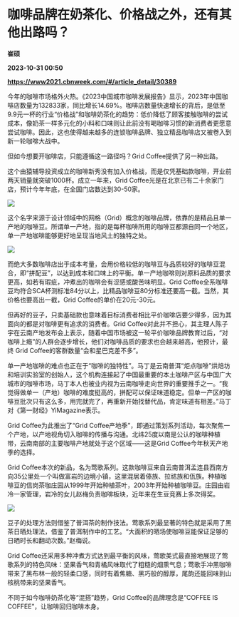 # 咖啡品牌在奶茶化、价格战之外，还有其他出路吗？
**崔硕**

**2023-10-31 00:50**

**https://www2021.cbnweek.com/#/article_detail/30389**

今年的咖啡市场格外火热。《2023中国城市咖啡发展报告》显示，2023年中国咖啡店数量为132833家，同比增长14.69%。咖啡店数量快速增长的背后，是低至9.9元一杯的行业“价格战”和咖啡奶茶化的趋势：低价降低了顾客接触咖啡的尝试成本，像奶茶一样多元化的小料和口味则让此前没有喝咖啡习惯的新消费者更愿意尝试咖啡。因此，这也使得越来越多的连锁咖啡品牌、独立精品咖啡店又被卷入到新一轮咖啡大战中。

但如今想要开咖啡店，只能遵循这一路径吗？Grid Coffee提供了另一种出路。

这个由猿辅导投资成立的咖啡新秀没有加入价格战，而是仅凭基础款咖啡，开业前两天销量就突破1000杯。成立一年来，Grid Coffee光是在北京已有二十余家门店，预计今年年底，在全国门店数达到30-50家。

![](https://files.cbnweek.com/f6fe84affdbaeb087bb4c6d8a8cced2c_3200x2133)

这个名字来源于设计领域中的网格（Grid）概念的咖啡品牌，依靠的是精品且单一产地的咖啡豆。所谓单一产地，指的是每杯咖啡所用的咖啡豆都源自同一个地区，单一产地咖啡能够更好地呈现当地风土的独特之处。

![](https://files.cbnweek.com/b0b6be6635803e1ba11953b592302747_1200x800)

而绝大多数咖啡店出于成本考量，会用价格较低的咖啡豆与品质较好的咖啡豆混合，即“拼配豆”，以达到成本和口味上的平衡。单一产地咖啡则对原料品质的要求更高，如若有瑕疵，冲煮出的咖啡会有涩感或酸苦味明显。Grid Coffee全系咖啡豆均符合SCA杯测标准84分以上，比精品咖啡豆80分标准还要高一截。当然，其价格也要高出一截，Grid Coffee的单价在20元-30元。

但再好的豆子，只卖基础款也意味着目标消费者相比平价咖啡店要少得多，因为其面向的都是对咖啡更有追求的消费者。Grid Coffee对此并不担心，其主理人陈子宇在云南产地发布会上表示，随着中国市场被这一轮平价咖啡品牌教育过后，“对咖啡上瘾”的人群会逐步增长，他们对咖啡品质的要求也会越来越高，他预计，最终 Grid Coffee的客群数量“会和星巴克差不多”。

单一产地咖啡的难点也正在于“咖啡的独特性”。马丁是云南普洱“炬点咖啡”烘焙坊和培训实验室的创始人，这个机构连接起了中国最重要的本土咖啡产区与中国广大城市的咖啡市场，马丁本人也被业内视为云南咖啡走向世界的重要推手之一。“我觉得做单一（产地）咖啡的难度挺高的，拼配可以保证味道稳定。但单一产区的咖啡豆批次只有这么多，用完就完了，再重新开始找替代品，肯定味道有相差。”马丁对《第一财经》YiMagazine表示。

Grid Coffee为此推出了“Grid Coffee产地季”，即通过策划系列活动，每次聚焦一个产地，以产地视角切入咖啡的传播与沟通。北纬25度以南是公认的咖啡种植带，云南南部的主要咖啡产地就处于这个区域——这是Grid Coffee今年秋天产地季的选择。

Grid Coffee本次的新品，名为莺歌系列。这款咖啡豆来自云南普洱孟连县西南方向35公里处一个叫做富岩的边境小镇，这里混居着傣族、拉祜族和佤族。种植咖啡豆的信岗茶咖庄园从1999年开始种植茶叶，2003年开始种植咖啡豆。庄园由岩冷一家管理，岩冷的女儿赵梅负责咖啡板块，近年来在生豆竞赛上多次得奖。

![](https://files.cbnweek.com/183ee4415cf505d9030f05e8fc748f49_1200x1800)

豆子的处理方法则借鉴了普洱茶的制作技法。莺歌系列最显著的特色就是采用了黑茶日晒处理法，借鉴了普洱制作中的工艺。“大面积的晒场使咖啡豆能保证足够的日晒时长和翻动次数。”赵梅说。

Grid Coffee还采用多种冲煮方式达到最平衡的风味，莺歌美式最直接地展现了莺歌系列的特色风味：坚果香气和青橘风味取代了粗糙的烟熏气息；莺歌手冲黑咖啡带来了黑布林一般的轻柔口感，同时有着焦糖、黑巧般的醇厚，尾韵还能回味到山核桃带来的坚果香气。

不同于如今咖啡奶茶化等“混搭”趋势，Grid Coffee的品牌理念是“COFFEE IS COFFEE”，让咖啡回归咖啡本身。